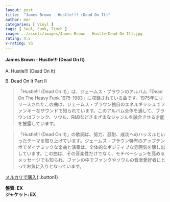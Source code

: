 ```yaml
---
layout: post
title:  "James Brown - Hustle!!! (Dead On It)"
author: mmr
categories: [ Vinyl ]
tags: [ Soul, Funk, 7inch ]
image: ../assets/images/James Brown - Hustle(Dead On It).jpg
rating: 4.5
v-rating: VG
---
```


#### James Brown - Hustle!!! (Dead On It)

A. Hustle!!! (Dead On It)

B. Dead On It Part II

> 「Hustle!!! (Dead On It)」は、ジェームス・ブラウンのアルバム「Dead On The Heavy Funk 1975-1983」に収録されている曲です。1975年にリリースされたこの曲は、ジェームス・ブラウン独自のエネルギッシュでファンキーなサウンドで知られています。このアルバム全体を通して、ブラウンはファンク、ソウル、R&Bなどさまざまなジャンルを融合させる才能を披露しています。

> 「Hustle!!! (Dead On It)」の歌詞は、努力、忍耐、成功へのハッスルといったテーマを取り上げています。ジェームス・ブラウン特有のアップテンポでダイナミックな楽曲と演奏は、全体的なポジティブな雰囲気を醸し出しています。この曲は、その音楽性だけでなく、モチベーションを高めるメッセージでも知られ、ファンの中でファンクやソウルの音楽愛好者にとってお気に入りとなっています。


[メルカリで購入](https://jp.mercari.com/item/m48436562097){:.button1}

<div class="mt-4 mb-4 d-flex align-items-center">
<strong class="mr-1">盤質: EX</strong>
</div>
<div class="mt-4 mb-4 d-flex align-items-center">
<strong class="mr-1">ジャケット: EX</strong>
</div>

